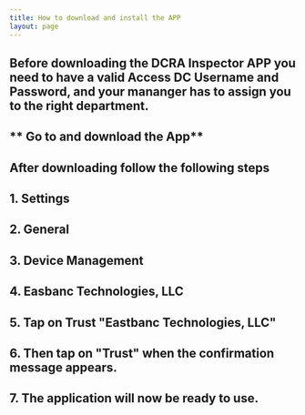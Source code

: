 ```yaml
---
title: How to download and install the APP
layout: page
---
```

## **Before downloading the DCRA Inspector APP you need to have a valid Access DC Username and Password, and your mananger has to assign you to the right department.**
## ** Go to      and download the App**
## After downloading follow the following steps 
## 1. Settings
## 2. General
## 3. Device Management
## 4. Easbanc Technologies, LLC
## 5. Tap on Trust "Eastbanc Technologies, LLC"
## 6. Then tap on "Trust" when the confirmation message appears.
## 7. The application will now be ready to use.
